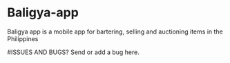 # Baligya-app
Baligya app is a mobile app for bartering, selling and auctioning items in the Philippines

#ISSUES AND BUGS?
Send or add a bug here.
